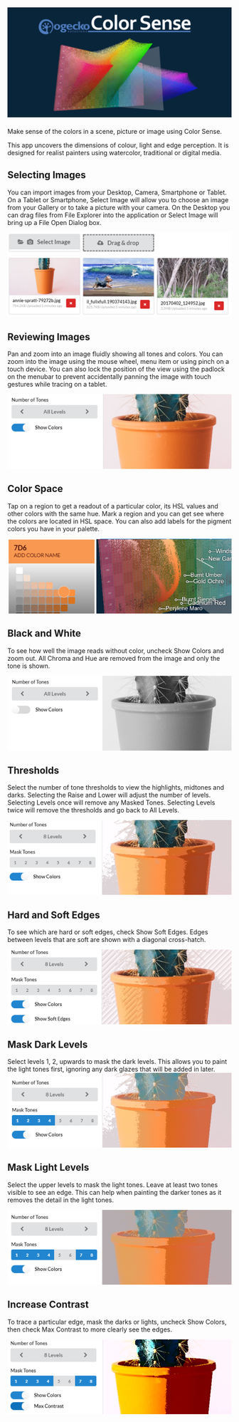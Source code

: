 ![Gamut of Colors](public/images/gamut-header.png)
---
Make sense of the colors in a scene, picture or image using Color Sense. 

This app uncovers the dimensions of colour, light and edge perception. It is designed for realist painters using watercolor, traditional or digital media. 

## Selecting Images
You can import images from your Desktop, Camera, Smartphone or Tablet. On a Tablet or Smartphone, Select Image will allow you to choose an image from your Gallery or to take a picture with your camera. On the Desktop you can drag files from File Explorer into the application or Select Image will bring up a File Open Dialog box.

![Selecting Images](/public/images/img001-select.png)

## Reviewing Images
Pan and zoom into an image fluidly showing all tones and colors. You can zoom into the image using the mouse wheel, menu item or using pinch on a touch device. You can also lock the position of the view using the padlock on the menubar to prevent accidentally panning the image with touch gestures while tracing on a tablet.

![Reviewing Images](/public/images/img002-review.png)

## Color Space
Tap on a region to get a readout of a particular color, its HSL values and other colors with the same hue. Mark a region and you can get see where the colors are located in HSL space. You can also add labels for the pigment colors you have in your palette.

![Color Space](/public/images/img003-hsl.png)

## Black and White
To see how well the image reads without color, uncheck Show Colors and zoom out. All Chroma and Hue are removed from the image and only the tone is shown.

![Black and White](/public/images/img004-bw.png)

## Thresholds
Select the number of tone thresholds to view the highlights, midtones and darks. Selecting the Raise and Lower will adjust the number of levels. Selecting Levels once will remove any Masked Tones. Selecting Levels twice will remove the thresholds and go back to All Levels.

![Thresholds](/public/images/img005-levels.png)

## Hard and Soft Edges
To see which are hard or soft edges, check Show Soft Edges. Edges between levels that are soft are shown with a diagonal cross-hatch.

![Soft Edges](/public/images/img006-soft.png)

## Mask Dark Levels
Select levels 1, 2, upwards to mask the dark levels. This allows you to paint the light tones first, ignoring any dark glazes that will be added in later.
![Mask Darks](/public/images/img007-mask1.png)

## Mask Light Levels
Select the upper levels to mask the light tones. Leave at least two tones visible to see an edge. This can help when painting the darker tones as it removes the detail in the light tones.

![Mask Lights](/public/images/img008-mask2.png)

## Increase Contrast
To trace a particular edge, mask the darks or lights, uncheck Show Colors, then check Max Contrast to more clearly see the edges.

![Constrat](/public/images/img009-contrast.png)

